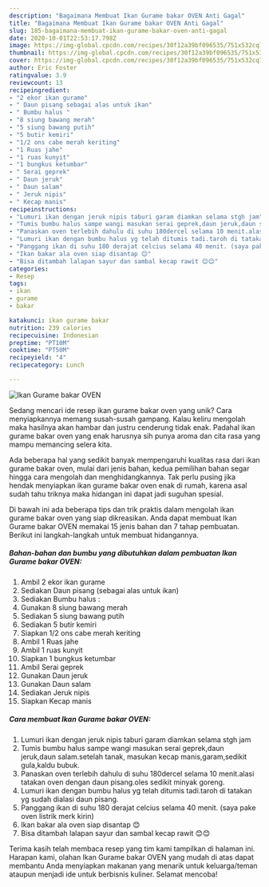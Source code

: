 ```yaml
---
description: "Bagaimana Membuat Ikan Gurame bakar OVEN Anti Gagal"
title: "Bagaimana Membuat Ikan Gurame bakar OVEN Anti Gagal"
slug: 185-bagaimana-membuat-ikan-gurame-bakar-oven-anti-gagal
date: 2020-10-01T22:53:17.798Z
image: https://img-global.cpcdn.com/recipes/30f12a39bf096535/751x532cq70/ikan-gurame-bakar-oven-foto-resep-utama.jpg
thumbnail: https://img-global.cpcdn.com/recipes/30f12a39bf096535/751x532cq70/ikan-gurame-bakar-oven-foto-resep-utama.jpg
cover: https://img-global.cpcdn.com/recipes/30f12a39bf096535/751x532cq70/ikan-gurame-bakar-oven-foto-resep-utama.jpg
author: Eric Foster
ratingvalue: 3.9
reviewcount: 13
recipeingredient:
- "2 ekor ikan gurame"
- " Daun pisang sebagai alas untuk ikan"
- " Bumbu halus "
- "8 siung bawang merah"
- "5 siung bawang putih"
- "5 butir kemiri"
- "1/2 ons cabe merah keriting"
- "1 Ruas jahe"
- "1 ruas kunyit"
- "1 bungkus ketumbar"
- " Serai geprek"
- " Daun jeruk"
- " Daun salam"
- " Jeruk nipis"
- " Kecap manis"
recipeinstructions:
- "Lumuri ikan dengan jeruk nipis taburi garam diamkan selama stgh jam"
- "Tumis bumbu halus sampe wangi masukan serai geprek,daun jeruk,daun salam.setelah tanak, masukan kecap manis,garam,sedikit gula,kaldu bubuk."
- "Panaskan oven terlebih dahulu di suhu 180dercel selama 10 menit.alasi tatakan oven dengan daun pisang.oles sedikit minyak goreng."
- "Lumuri ikan dengan bumbu halus yg telah ditumis tadi.taroh di tatakan yg sudah dialasi daun pisang."
- "Panggang ikan di suhu 180 derajat celcius selama 40 menit. (saya pake oven listrik merk kirin)"
- "Ikan bakar ala oven siap disantap 😊"
- "Bisa ditambah lalapan sayur dan sambal kecap rawit 😊😊"
categories:
- Resep
tags:
- ikan
- gurame
- bakar

katakunci: ikan gurame bakar 
nutrition: 239 calories
recipecuisine: Indonesian
preptime: "PT10M"
cooktime: "PT50M"
recipeyield: "4"
recipecategory: Lunch

---
```



![Ikan Gurame bakar OVEN](https://img-global.cpcdn.com/recipes/30f12a39bf096535/751x532cq70/ikan-gurame-bakar-oven-foto-resep-utama.jpg)

Sedang mencari ide resep ikan gurame bakar oven yang unik? Cara menyiapkannya memang susah-susah gampang. Kalau keliru mengolah maka hasilnya akan hambar dan justru cenderung tidak enak. Padahal ikan gurame bakar oven yang enak harusnya sih punya aroma dan cita rasa yang mampu memancing selera kita.



Ada beberapa hal yang sedikit banyak mempengaruhi kualitas rasa dari ikan gurame bakar oven, mulai dari jenis bahan, kedua pemilihan bahan segar hingga cara mengolah dan menghidangkannya. Tak perlu pusing jika hendak menyiapkan ikan gurame bakar oven enak di rumah, karena asal sudah tahu triknya maka hidangan ini dapat jadi suguhan spesial.


Di bawah ini ada beberapa tips dan trik praktis dalam mengolah ikan gurame bakar oven yang siap dikreasikan. Anda dapat membuat Ikan Gurame bakar OVEN memakai 15 jenis bahan dan 7 tahap pembuatan. Berikut ini langkah-langkah untuk membuat hidangannya.

<!--inarticleads1-->

##### Bahan-bahan dan bumbu yang dibutuhkan dalam pembuatan Ikan Gurame bakar OVEN:

1. Ambil 2 ekor ikan gurame
1. Sediakan  Daun pisang (sebagai alas untuk ikan)
1. Sediakan  Bumbu halus :
1. Gunakan 8 siung bawang merah
1. Sediakan 5 siung bawang putih
1. Sediakan 5 butir kemiri
1. Siapkan 1/2 ons cabe merah keriting
1. Ambil 1 Ruas jahe
1. Ambil 1 ruas kunyit
1. Siapkan 1 bungkus ketumbar
1. Ambil  Serai geprek
1. Gunakan  Daun jeruk
1. Gunakan  Daun salam
1. Sediakan  Jeruk nipis
1. Siapkan  Kecap manis




<!--inarticleads2-->

##### Cara membuat Ikan Gurame bakar OVEN:

1. Lumuri ikan dengan jeruk nipis taburi garam diamkan selama stgh jam
1. Tumis bumbu halus sampe wangi masukan serai geprek,daun jeruk,daun salam.setelah tanak, masukan kecap manis,garam,sedikit gula,kaldu bubuk.
1. Panaskan oven terlebih dahulu di suhu 180dercel selama 10 menit.alasi tatakan oven dengan daun pisang.oles sedikit minyak goreng.
1. Lumuri ikan dengan bumbu halus yg telah ditumis tadi.taroh di tatakan yg sudah dialasi daun pisang.
1. Panggang ikan di suhu 180 derajat celcius selama 40 menit. (saya pake oven listrik merk kirin)
1. Ikan bakar ala oven siap disantap 😊
1. Bisa ditambah lalapan sayur dan sambal kecap rawit 😊😊




Terima kasih telah membaca resep yang tim kami tampilkan di halaman ini. Harapan kami, olahan Ikan Gurame bakar OVEN yang mudah di atas dapat membantu Anda menyiapkan makanan yang menarik untuk keluarga/teman ataupun menjadi ide untuk berbisnis kuliner. Selamat mencoba!
